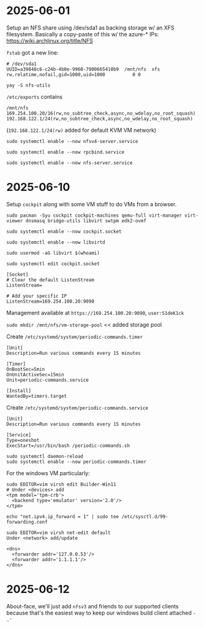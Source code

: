 
# 2025-06-01

Setup an NFS share using /dev/sda1 as backing storage w/ an XFS filesystem. Basically a copy-paste of this w/ the azure-* IPs: https://wiki.archlinux.org/title/NFS

`fstab` got a new line:

```
# /dev/sda1
UUID=a39848c6-c24b-4b0e-9960-7900665410b9  /mnt/nfs  xfs    rw,relatime,nofail,gid=1000,uid=1000          0 0
```

`yay -S nfs-utils`


`/etc/exports` contains

```
/mnt/nfs 169.254.100.20/16(rw,no_subtree_check,async,no_wdelay,no_root_squash) 192.168.122.1/24(rw,no_subtree_check,async,no_wdelay,no_root_squash)

```

(`192.168.122.1/24(rw)` added for default KVM VM network)

`sudo systemctl enable --now nfsv4-server.service`

`sudo systemctl enable --now rpcbind.service`

`sudo systemctl enable --now nfs-server.service`

# 2025-06-10

Setup `cockpit` along with some VM stuff to do VMs from a browser.

`sudo pacman -Syu cockpit cockpit-machines qemu-full virt-manager virt-viewer dnsmasq bridge-utils libvirt swtpm edk2-ovmf`


`sudo systemctl enable --now cockpit.socket`

`sudo systemctl enable --now libvirtd`

`sudo usermod -aG libvirt $(whoami)`


`sudo systemctl edit cockpit.socket`

```
[Socket]
# Clear the default ListenStream
ListenStream=

# Add your specific IP
ListenStream=169.254.100.20:9090
```

Management available at `https://169.254.100.20:9090`, `user:S1deK1ck`

`sudo mkdir /mnt/nfs/vm-storage-pool` << added storage pool


Create `/etc/systemd/system/periodic-commands.timer`

```
[Unit]
Description=Run various commands every 15 minutes

[Timer]
OnBootSec=5min
OnUnitActiveSec=15min
Unit=periodic-commands.service

[Install]
WantedBy=timers.target
````


Create `/etc/systemd/system/periodic-commands.service`

```
[Unit]
Description=Run various commands every 15 minutes

[Service]
Type=oneshot
ExecStart=/usr/bin/bash /periodic-commands.sh
````

```
sudo systemctl daemon-reload
sudo systemctl enable --now periodic-commands.timer
```

For the windows VM particularly:

```
sudo EDITOR=vim virsh edit Builder-Win11
# Under <devices> add
<tpm model='tpm-crb'>
  <backend type='emulator' version='2.0'/>
</tpm>

```


```
echo "net.ipv4.ip_forward = 1" | sudo tee /etc/sysctl.d/99-forwarding.conf
````

```
sudo EDITOR=vim virsh net-edit default
Under <network> add/update

<dns>
  <forwarder addr='127.0.0.53'/>
  <forwarder addr='1.1.1.1'/>
</dns>

```

# 2025-06-12

About-face, we'll just add `nfsv3` and friends to our supported clients because that's the easiest way to keep our windows build client attached `-_-`








